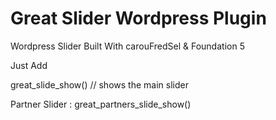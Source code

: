 Great Slider Wordpress Plugin
=============================

Wordpress Slider Built With carouFredSel &amp; Foundation 5


Just Add 

great_slide_show() // shows the main slider

Partner Slider : 
great_partners_slide_show()



